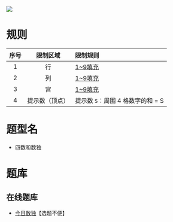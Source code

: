 ![](https://cn.sudoku.today/pic/03/foursum/63233_147323.png)

# 规则

| 序号  |  限制区域   | 限制规则                   |
|:---:|:-------:|:-----------------------|
|  1  |    行    | [1~9填充]               |
|  2  |    列    | [1~9填充]               |
|  3  |    宫    | [1~9填充]               |
|  4  | 提示数（顶点） | 提示数 `S`：周围 4 格数字的和 = S |

# 题型名

- 四数和数独

# 题库

## 在线题库

- [今日数独]【选题不便】

[1~9填充]: ../../../../rules.md#1to9填充

[今日数独]: https://cn.sudoku.today/g-group-sum-sudoku/
